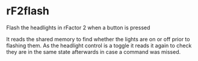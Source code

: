 # rF2flash
Flash the headlights in rFactor 2 when a button is pressed

It reads the shared memory to find whether the lights are on or off prior to flashing them.  As the headlight control is a toggle it reads it again to check they are in the same state afterwards in case a command was missed.
